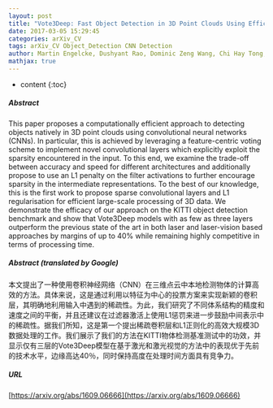 ```yaml
---
layout: post
title: "Vote3Deep: Fast Object Detection in 3D Point Clouds Using Efficient Convolutional Neural Networks"
date: 2017-03-05 15:29:45
categories: arXiv_CV
tags: arXiv_CV Object_Detection CNN Detection
author: Martin Engelcke, Dushyant Rao, Dominic Zeng Wang, Chi Hay Tong, Ingmar Posner
mathjax: true
---
```


* content
{:toc}

##### Abstract
This paper proposes a computationally efficient approach to detecting objects natively in 3D point clouds using convolutional neural networks (CNNs). In particular, this is achieved by leveraging a feature-centric voting scheme to implement novel convolutional layers which explicitly exploit the sparsity encountered in the input. To this end, we examine the trade-off between accuracy and speed for different architectures and additionally propose to use an L1 penalty on the filter activations to further encourage sparsity in the intermediate representations. To the best of our knowledge, this is the first work to propose sparse convolutional layers and L1 regularisation for efficient large-scale processing of 3D data. We demonstrate the efficacy of our approach on the KITTI object detection benchmark and show that Vote3Deep models with as few as three layers outperform the previous state of the art in both laser and laser-vision based approaches by margins of up to 40% while remaining highly competitive in terms of processing time.

##### Abstract (translated by Google)
本文提出了一种使用卷积神经网络（CNN）在三维点云中本地检测物体的计算高效的方法。具体来说，这是通过利用以特征为中心的投票方​​案来实现新颖的卷积层，其明确地利用输入中遇到的稀疏性。为此，我们研究了不同体系结构的精度和速度之间的平衡，并且还建议在过滤器激活上使用L1惩罚来进一步鼓励中间表示中的稀疏性。据我们所知，这是第一个提出稀疏卷积层和L1正则化的高效大规模3D数据处理的工作。我们展示了我们的方法在KITTI物体检测基准测试中的功效，并显示仅有三层的Vote3Deep模型在基于激光和激光视觉的方法中的表现优于先前的技术水平，边缘高达40％，同时保持高度在处理时间方面具有竞争力。

##### URL
[https://arxiv.org/abs/1609.06666](https://arxiv.org/abs/1609.06666)

